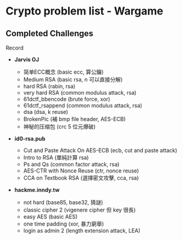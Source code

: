 # Crypto problem list - Wargame

## Completed Challenges
Record

* **Jarvis OJ**
	- 简单ECC概念 (basic ecc, 算公鑰)
	- Medium RSA (basic rsa, n 可以直接分解)
	- hard RSA (rabin, rsa)
	- very hard RSA (common modulus attack, rsa)
	- 61dctf_bbencode (brute force, xor)
	- 61dctf_rsappend (common modulus attack, rsa)
	- dsa (dsa, k reuse)
	- BrokenPic (補 bmp file header, AES-ECB)
	- 神秘的压缩包 (crc 5 位元爆破)
 
* **id0-rsa.pub**
	- Cut and Paste Attack On AES-ECB (ecb, cut and paste attack)
	- Intro to RSA (單純計算 rsa)
	- Ps and Qs (common factor attack, rsa)
	- AES-CTR with Nonce Reuse (ctr, nonce reuse)
	- CCA on Textbook RSA (選擇密文攻擊, cca, rsa)

* **hackme.inndy.tw**
	- not hard (base85, base32, 猜謎)
	- classic cipher 2 (vigenere cipher 但 key 很長)
	- easy AES (basic AES)
	- one time padding (xor, 暴力窮舉)
	- login as admin 2 (length extension attack, LEA)
